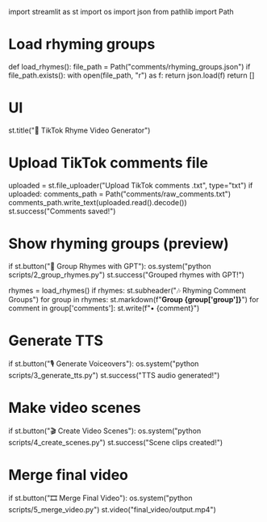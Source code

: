 import streamlit as st
import os
import json
from pathlib import Path

# Load rhyming groups
def load_rhymes():
    file_path = Path("comments/rhyming_groups.json")
    if file_path.exists():
        with open(file_path, "r") as f:
            return json.load(f)
    return []

# UI
st.title("🎤 TikTok Rhyme Video Generator")

# Upload TikTok comments file
uploaded = st.file_uploader("Upload TikTok comments .txt", type="txt")
if uploaded:
    comments_path = Path("comments/raw_comments.txt")
    comments_path.write_text(uploaded.read().decode())
    st.success("Comments saved!")

# Show rhyming groups (preview)
if st.button("🧠 Group Rhymes with GPT"):
    os.system("python scripts/2_group_rhymes.py")
    st.success("Grouped rhymes with GPT!")

rhymes = load_rhymes()
if rhymes:
    st.subheader("🎶 Rhyming Comment Groups")
    for group in rhymes:
        st.markdown(f"**Group {group['group']}**")
        for comment in group['comments']:
            st.write(f"• {comment}")

# Generate TTS
if st.button("🎙️ Generate Voiceovers"):
    os.system("python scripts/3_generate_tts.py")
    st.success("TTS audio generated!")

# Make video scenes
if st.button("🎬 Create Video Scenes"):
    os.system("python scripts/4_create_scenes.py")
    st.success("Scene clips created!")

# Merge final video
if st.button("🎞️ Merge Final Video"):
    os.system("python scripts/5_merge_video.py")
    st.video("final_video/output.mp4")

